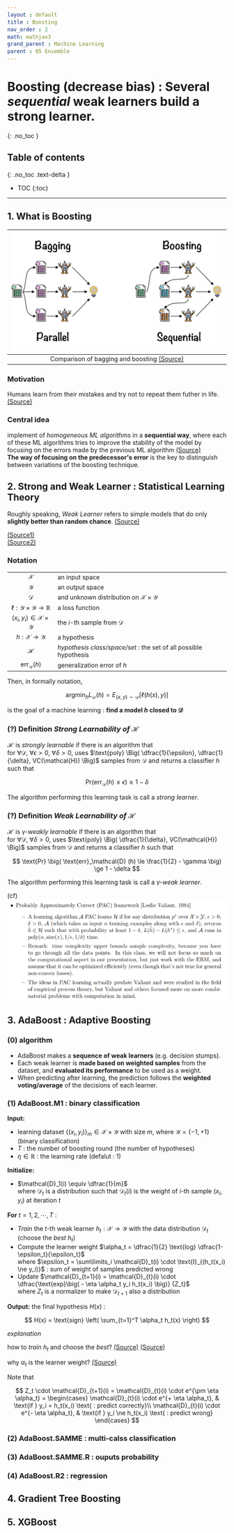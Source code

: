 ```yaml
---
layout : default
title : Boosting
nav_order : 2
math: mathjax3
grand_parent : Machine Learning
parent : 05 Ensemble
---
```


# Boosting (decrease bias) : Several *sequential* weak learners build a strong learner.  
{: .no_toc }

## Table of contents
{: .no_toc .text-delta }

- TOC
{:toc}

---

## 1. What is Boosting

|![Comparison of bagging and boosting](/docs/MachineLearning/images/bagging_and_boosting.jpeg)|
|:---:|
|Comparison of bagging and boosting [(Source)](https://towardsdatascience.com/ensemble-learning-bagging-boosting-3098079e5422)|


### Motivation

Humans learn from their mistakes and try not to repeat them futher in life. [(Source)](https://blog.paperspace.com/adaboost-optimizer/)

### Central idea  

implement of *homogeneous ML algorithms* in a **sequential way**, where each of these ML algorithms tries to improve the stability of the model by focusing on the errors made by the previous ML algorithm [(Source)](https://towardsdatascience.com/ensemble-learning-bagging-boosting-3098079e5422)  
**The way of focusing on the predecessor's error** is the key to distinguish between variations of the boosting technique.


## 2. Strong and Weak Learner : Statistical Learning Theory 

Roughly speaking, *Weak Learner* refers to simple models that do only **slightly better than random chance**. [(Source)](https://medium.com/@toprak.mhmt/gradient-boosting-and-weak-learners-1f93726b6fbd)

[(Source1)](https://www.cs.cornell.edu/courses/cs6781/2020sp/lectures/18-adaboost.pdf)  
[(Source2)](https://www.wisdom.weizmann.ac.il/~ethanf/teaching/ItSLT_16/index.html)


### **Notation**

|||  
|:---:|:---|
|$\mathcal{X}$ | an input space |
|$\mathcal{Y}$ | an output space |
|$\mathcal{D}$ | and unknown distribution on $\mathcal{X} \times \mathcal{Y}$ |
|$\ell : \mathcal{Y} \times \mathcal{Y} \rightarrow \mathbb{R}$ | a loss function |
|$(x_i, y_i) \in \mathcal{X} \times \mathcal{Y}$ | the *i*-th sample from $\mathcal{D}$|
|$h : \mathcal{X} \rightarrow \mathcal{Y}$ | a hypothesis | 
|$\mathcal{H}$ | *hypothesis class/space/set* : the set of all possible hypothesis |
|$\text{err}_{\mathcal{D}}(h)$| generalization error of $h$ |

Then, in formally notation, 

$$
\text{arg} \min_h L_{\mathcal{D}}(h) = E_{(x,y) \sim \mathcal{D}} \Big[ \ell \big( h(x), y \big) \Big]
$$

is the goal of a machine learning : **find a model $h$ closed to $\mathcal{D}$**


### (?) **Definition** *Strong Learnability of $\mathcal{H}$*  
$\mathcal{H}$ is *strongly learnable* if there is an algorithm that  
for $\forall \mathcal{D}$, $\forall \epsilon > 0$, $\forall \delta > 0$, uses $\text{poly} \Big( \dfrac{1}{\epsilon}, \dfrac{1}{\delta}, VC(\mathcal{H}) \Big)$ samples from $\mathcal{D}$ and returns a classifier $h$ such that

$$
\text{Pr} \big( \text{err}_\mathcal{D} (h) \le \epsilon \big) \ge 1 - \delta
$$

The algorithm performing this learning task is call a *strong learner*.


### (?) **Definition** *Weak Learnability of $\mathcal{H}$*  
$\mathcal{H}$ is *$\gamma$-weakly learnable* if there is an algorithm that  
for $\forall \mathcal{D}$, $\forall \delta > 0$, uses $\text{poly} \Big( \dfrac{1}{\delta}, VC(\mathcal{H}) \Big)$ samples from $\mathcal{D}$ and returns a classifier $h$ such that

$$
\text{Pr} \big( \text{err}_\mathcal{D} (h) \le \frac{1}{2} - \gamma \big) \ge 1 - \delta
$$

The algorithm performing this learning task is call a *$\gamma$-weak learner*.

(cf)  
![PAC](/docs/MachineLearning/images/PAC.PNG)


## 3. AdaBoost : **Ada**ptive **Boost**ing

### (0) algorithm  
- AdaBoost makes a **sequence of weak learners** (e.g. decision stumps).  
- Each weak learner is **made based on weighted samples** from the dataset, and **evaluated its performance** to be used as a weight.
- When predicting after learning, the prediction follows the **weighted voting/average** of the decisions of each learner.


### (1) AdaBoost.M1 : binary classification

**Input:**  
- learning dataset $\lbrace (x_i, y_i) \rbrace_m \in \mathcal{X} \times \mathcal{Y}$ with size $m$, where $\mathcal{Y} = \lbrace -1, +1 \rbrace$ (binary classification)  
- $T$ : the number of boosting round (the number of hypotheses)  
- $\eta \in \mathbb{R}$ : the learning rate (defalut : $1$)

**Initialize:**
- $\mathcal{D}_1(i) \equiv \dfrac{1}{m}$  
where $\mathcal{D}_t$ is a distribution such that $\mathcal{D}_t(i)$ is the weight of *i*-th sample $(x_i, y_i)$ at iteration $t$

**For** $t = 1, 2, \cdots, T$ :
- *Train* the $t$-th weak learner $h_t : \mathcal{X} \rightarrow \mathcal{Y}$ with the data distribution $\mathcal{D}_t$  
(choose the *best* $h_t$)
- Compute the learner weight $\alpha_t = \dfrac{1}{2} \text{log} \dfrac{1- \epsilon_t}{\epsilon_t}$  
where $\epsilon_t = \sum\limits_i \mathcal{D}_t(i) \cdot \text{I}_{(h_t(x_i) \ne y_i)}$ : sum of weight of samples predicted wrong
- Update $\mathcal{D}_{t+1}(i) = \mathcal{D}_{t}(i) \cdot \dfrac{\text{exp}\big( - \eta \alpha_t y_i h_t(x_i) \big)} {Z_t}$  
where $Z_t$ is a normalizer to make $\mathcal{D}_{t+1}$ also a distribution  

**Output:** the final hypothesis $H(x)$ :

$$
H(x) = \text{sign} \left( \sum_{t=1}^T \alpha_t h_t(x) \right)
$$

*explanation*

how to *train* $h_t$ and choose the *best*? [(Source)](https://stats.stackexchange.com/questions/7813/adjusting-sample-weights-in-adaboost#answer-7877) [(Source)](https://stackoverflow.com/questions/18054125/how-to-use-weight-when-training-a-weak-learner-for-adaboost#answer-18087693)  

why $\alpha_t$ is the learner weight? [(Source)](https://ko.wikipedia.org/wiki/에이다부스트#.EC.9C.A0.EB.8F.84_.EA.B3.BC.EC.A0.95)

Note that

$$
Z_t \cdot \mathcal{D}_{t+1}(i) = \mathcal{D}_{t}(i) \cdot e^{\pm \eta \alpha_t} = 
\begin{cases}
    \mathcal{D}_{t}(i) \cdot e^{+ \eta \alpha_t}, & \text{if } y_i = h_t(x_i) \text{ : predict correctly}\\
    \mathcal{D}_{t}(i) \cdot e^{- \eta \alpha_t}, & \text{if } y_i \ne h_t(x_i) \text{ : predict wrong}
\end{cases}
$$

### (2) AdaBoost.SAMME : multi-calss classification

### (3) AdaBoost.SAMME.R : ouputs probability

### (4) AdaBoost.R2 : regression


## 4. Gradient Tree Boosting


## 5. XGBoost
